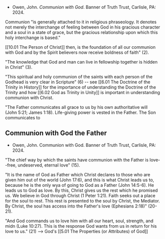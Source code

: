 - Owen, John. *Communion with God*. Banner of Truth Trust, Carlisle, PA: 2024.

Communion "is generally attached to it in religious phraseology. It denotes not merely the interchange of feeling between God in his gracious character and a soul in a state of grace, but the gracious relationship upon which this holy interchange is based." 

[[10.01 The Person of Christ]] then, is the foundation of all our communion with God and by the Spirit believers now receive boldness of faith" (2).

"The knowledge that God and man can live in fellowship together is hidden in Christ" (3).

"This spiritual and holy communion of the saints with each person of the Godhead is very clear in Scripture" (6) -- see [[6.01 The Doctrine of the Trinity in History]] for the importance of understanding the Doctrine of the Trinity and how [[6.02 God as Trinity in Unity]] is important in understanding communion with Christ. 

"The Father communicates all grace to us by his own authoritative will (John 5:21; James 1:18). Life-giving power is vested in the Father. The Son communicates to

## Communion with God the Father

- Owen, John. Communion with God. Banner of Truth Trust, Carlisle, PA: 2024.

"The chief way by which the saints have communion with the Father is love--free, undeserved, eternal love" (15).

"It is the name of God as Father which Christ declares to those who are given him out of the world (John 17:6), and this is what Christ leads us to, because he is the only wya of going to God as a Father (John 14:5-6). He leads us to God as love. By this, Christ gives us the rest which he promised us. We believe in God through Christ (1 Peter 1:21). Faith seeks out a place for the soul to rest. This rest is presented to the soul by Christ, the Mediator. By Christ, the soul has access into the Father's love (Ephesians 2:18)" (20-21).

"And God commands us to love him with all our heart, soul, strength, and midn (Luke 10:27). This is the response God wants from us in return for his love to us." (21) --> God's [[5.01 The Properties (or Attributes) of God]]